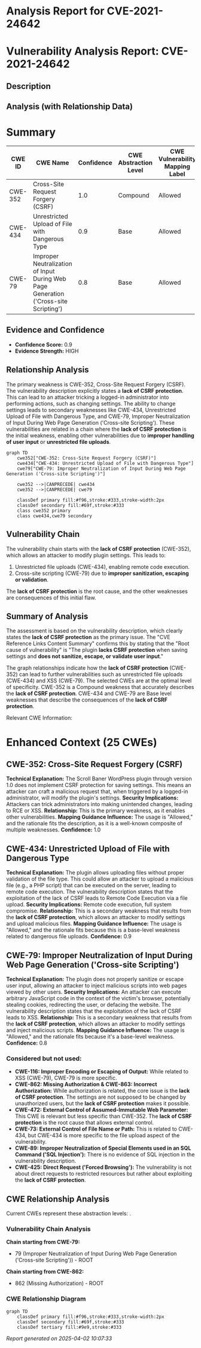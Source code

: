 # Analysis Report for CVE-2021-24642

# Vulnerability Analysis Report: CVE-2021-24642

## Description



## Analysis (with Relationship Data)

# Summary
| CWE ID | CWE Name | Confidence | CWE Abstraction Level | CWE Vulnerability Mapping Label | CWE-Vulnerability Mapping Notes |
|---|---|---|---|---|---|
| CWE-352 | Cross-Site Request Forgery (CSRF) | 1.0 | Compound | Allowed | Primary CWE |
| CWE-434 | Unrestricted Upload of File with Dangerous Type | 0.9 | Base | Allowed | Secondary Candidate |
| CWE-79 | Improper Neutralization of Input During Web Page Generation ('Cross-site Scripting') | 0.8 | Base | Allowed | Secondary Candidate |

## Evidence and Confidence

*   **Confidence Score:** 0.9
*   **Evidence Strength:** HIGH

## Relationship Analysis
The primary weakness is CWE-352, Cross-Site Request Forgery (CSRF). The vulnerability description explicitly states a **lack of CSRF protection**. This can lead to an attacker tricking a logged-in administrator into performing actions, such as changing settings. The ability to change settings leads to secondary weaknesses like CWE-434, Unrestricted Upload of File with Dangerous Type, and CWE-79, Improper Neutralization of Input During Web Page Generation ('Cross-site Scripting'). These vulnerabilities are related in a chain where the **lack of CSRF protection** is the initial weakness, enabling other vulnerabilities due to **improper handling of user input** or **unrestricted file uploads**.

```mermaid
graph TD
    cwe352["CWE-352: Cross-Site Request Forgery (CSRF)"]
    cwe434["CWE-434: Unrestricted Upload of File with Dangerous Type"]
    cwe79["CWE-79: Improper Neutralization of Input During Web Page Generation ('Cross-site Scripting')"]

    cwe352 -->|CANPRECEDE| cwe434
    cwe352 -->|CANPRECEDE| cwe79

    classDef primary fill:#f96,stroke:#333,stroke-width:2px
    classDef secondary fill:#69f,stroke:#333
    class cwe352 primary
    class cwe434,cwe79 secondary
```

## Vulnerability Chain
The vulnerability chain starts with the **lack of CSRF protection** (CWE-352), which allows an attacker to modify plugin settings. This leads to:
  1. Unrestricted file uploads (CWE-434), enabling remote code execution.
  2. Cross-site scripting (CWE-79) due to **improper sanitization, escaping or validation**.

The **lack of CSRF protection** is the root cause, and the other weaknesses are consequences of this initial flaw.

## Summary of Analysis
The assessment is based on the vulnerability description, which clearly states the **lack of CSRF protection** as the primary issue. The "CVE Reference Links Content Summary" confirms this by stating that the "Root cause of vulnerability" is "The plugin **lacks CSRF protection** when saving settings and **does not sanitize, escape, or validate user input**."

The graph relationships indicate how the **lack of CSRF protection** (CWE-352) can lead to further vulnerabilities such as unrestricted file uploads (CWE-434) and XSS (CWE-79). The selected CWEs are at the optimal level of specificity. CWE-352 is a Compound weakness that accurately describes the **lack of CSRF protection**. CWE-434 and CWE-79 are Base level weaknesses that describe the consequences of the **lack of CSRF protection**.

Relevant CWE Information:

# Enhanced Context (25 CWEs)

## CWE-352: Cross-Site Request Forgery (CSRF)
**Technical Explanation:** The Scroll Baner WordPress plugin through version 1.0 does not implement CSRF protection for saving settings. This means an attacker can craft a malicious request that, when triggered by a logged-in administrator, will modify the plugin's settings.
**Security Implications:** Attackers can trick administrators into making unintended changes, leading to RCE or XSS.
**Relationship:** This is the primary weakness, as it enables other vulnerabilities.
**Mapping Guidance Influence:** The usage is "Allowed," and the rationale fits the description, as it is a well-known composite of multiple weaknesses.
**Confidence:** 1.0

## CWE-434: Unrestricted Upload of File with Dangerous Type
**Technical Explanation:** The plugin allows uploading files without proper validation of the file type. This could allow an attacker to upload a malicious file (e.g., a PHP script) that can be executed on the server, leading to remote code execution. The vulnerability description states that the exploitation of the lack of CSRF leads to Remote Code Execution via a file upload.
**Security Implications:** Remote code execution, full system compromise.
**Relationship:** This is a secondary weakness that results from the **lack of CSRF protection**, which allows an attacker to modify settings and upload malicious files.
**Mapping Guidance Influence:** The usage is "Allowed," and the rationale fits because this is a base-level weakness related to dangerous file uploads.
**Confidence:** 0.9

## CWE-79: Improper Neutralization of Input During Web Page Generation ('Cross-site Scripting')
**Technical Explanation:** The plugin does not properly sanitize or escape user input, allowing an attacker to inject malicious scripts into web pages viewed by other users.
**Security Implications:** An attacker can execute arbitrary JavaScript code in the context of the victim's browser, potentially stealing cookies, redirecting the user, or defacing the website. The vulnerability description states that the exploitation of the lack of CSRF leads to XSS.
**Relationship:** This is a secondary weakness that results from the **lack of CSRF protection**, which allows an attacker to modify settings and inject malicious scripts.
**Mapping Guidance Influence:** The usage is "Allowed," and the rationale fits because it's a base-level weakness.
**Confidence:** 0.8

### Considered but not used:

*   **CWE-116: Improper Encoding or Escaping of Output:** While related to XSS (CWE-79), CWE-79 is more specific.
*   **CWE-862: Missing Authorization & CWE-863: Incorrect Authorization:** While authorization is related, the core issue is the **lack of CSRF protection**. The settings are not supposed to be changed by unauthorized users, but the **lack of CSRF protection** makes it possible.
*   **CWE-472: External Control of Assumed-Immutable Web Parameter:** This CWE is relevant but less specific than CWE-352. The **lack of CSRF protection** is the root cause that allows external control.
*   **CWE-73: External Control of File Name or Path:** This is related to CWE-434, but CWE-434 is more specific to the file upload aspect of the vulnerability.
*   **CWE-89: Improper Neutralization of Special Elements used in an SQL Command ('SQL Injection'):** There is no evidence of SQL injection in the vulnerability description.
*   **CWE-425: Direct Request ('Forced Browsing'):** The vulnerability is not about direct requests to restricted resources but rather about exploiting the **lack of CSRF protection**.


## CWE Relationship Analysis

Current CWEs represent these abstraction levels: .


### Vulnerability Chain Analysis

**Chain starting from CWE-79:**
- 79 (Improper Neutralization of Input During Web Page Generation ('Cross-site Scripting')) - ROOT


**Chain starting from CWE-862:**
- 862 (Missing Authorization) - ROOT



### CWE Relationship Diagram

```mermaid
graph TD
    classDef primary fill:#f96,stroke:#333,stroke-width:2px
    classDef secondary fill:#69f,stroke:#333
    classDef tertiary fill:#9e9,stroke:#333
```



*Report generated on 2025-04-02 10:07:33*
